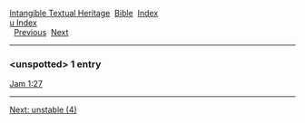 [Intangible Textual Heritage](../../index)  [Bible](../index) 
[Index](index)   
[u Index](_u_)  
  [Previous](c11971)  [Next](c11973) 

------------------------------------------------------------------------

### &lt;unspotted&gt; 1 entry

[Jam 1:27](../kjv/jam001.htm#027)  

------------------------------------------------------------------------

[Next: unstable (4)](c11973)
